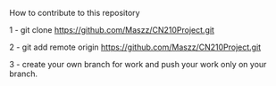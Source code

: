 How to contribute to this repository

1 - git clone https://github.com/Maszz/CN210Project.git

2 - git add remote origin https://github.com/Maszz/CN210Project.git

3 - create your own branch for work and push your work only on your branch.


